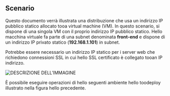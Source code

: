 ## <a name="scenario"></a>Scenario
Questo documento verrà illustrata una distribuzione che usa un indirizzo IP pubblico statico allocato tooa virtual machine (VM). In questo scenario, si dispone di una singola VM con il proprio indirizzo IP pubblico statico. Hello macchina virtuale fa parte di una subnet denominata **front-end** e dispone di un indirizzo IP privato statico (**192.168.1.101**) in subnet.

Potrebbe essere necessario un indirizzo IP statico per i server web che richiedono connessioni SSL in cui hello SSL certificato è collegato tooan IP indirizzo. 

![DESCRIZIONE DELL’IMMAGINE](./media/virtual-network-deploy-static-pip-scenario-include/figure1.png)

È possibile eseguire operazioni di hello seguenti ambiente hello toodeploy illustrato nella figura hello precedente.

